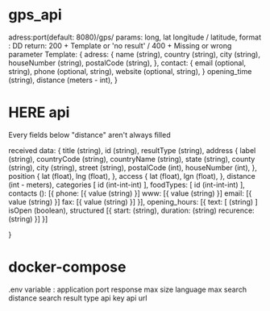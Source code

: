 # gps_api

adress:port(default: 8080)/gps/
params: long, lat
longitude / latitude, format : DD
return: 200 + Template or 'no result' / 400 + Missing or wrong parameter
Template: {
    adress: {
        name (string),
        country (string),
        city (string),
        houseNumber (string),
        postalCode (string),
    },
    contact: {
        email (optional, string),
        phone (optional, string),
        website (optional, string),
    }
    opening_time (string),
    distance (meters - int),
}

# HERE api

Every fields below "distance" aren't always filled

received data:
{
    title (string),
    id (string),
    resultType (string),
    address {
        label (string),
        countryCode (string),
        countryName (string),
        state (string),
        county (string),
        city (string),
        street (string),
        postalCode (int),
        houseNumber (int),
    },
    position {
        lat (float),
        lng (float),
    },
    access {
        lat (float),
        lgn (float),
    },
    distance (int - meters),
    categories [
        id (int-int-int)
    ],
    foodTypes: [
        id (int-int-int)
    ],
    contacts (): [{
        phone: [{
            value (string)
        }]
        www: [{
            value (string)
        }]
        email: [{
            value (string)
        }]
        fax: [{
            value (string)
        }]
    }],
    opening_hours: [{
        text: [
            (string)
        ]
        isOpen (boolean),
        structured [{
            start: (string),
            duration: (string)
            recurence: (string)
        }]
    }]

}

# docker-compose
.env variable :
application port
response max size
language
max search distance
search result type
api key
api url